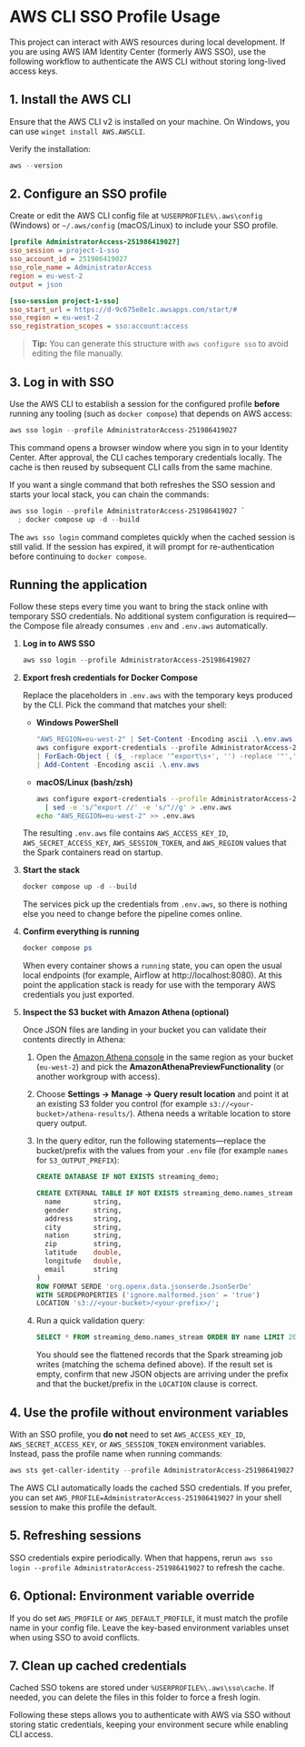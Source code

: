 # AWS CLI SSO Profile Usage

This project can interact with AWS resources during local development. If you are using AWS IAM Identity Center (formerly AWS SSO), use the following workflow to authenticate the AWS CLI without storing long-lived access keys.

## 1. Install the AWS CLI
Ensure that the AWS CLI v2 is installed on your machine. On Windows, you can use `winget install AWS.AWSCLI`.

Verify the installation:

```powershell
aws --version
```

## 2. Configure an SSO profile
Create or edit the AWS CLI config file at `%USERPROFILE%\.aws\config` (Windows) or `~/.aws/config` (macOS/Linux) to include your SSO profile.

```ini
[profile AdministratorAccess-251986419027]
sso_session = project-1-sso
sso_account_id = 251986419027
sso_role_name = AdministratorAccess
region = eu-west-2
output = json

[sso-session project-1-sso]
sso_start_url = https://d-9c675e8e1c.awsapps.com/start/#
sso_region = eu-west-2
sso_registration_scopes = sso:account:access
```

> **Tip:** You can generate this structure with `aws configure sso` to avoid editing the file manually.

## 3. Log in with SSO
Use the AWS CLI to establish a session for the configured profile **before** running
any tooling (such as `docker compose`) that depends on AWS access:

```powershell
aws sso login --profile AdministratorAccess-251986419027
```

This command opens a browser window where you sign in to your Identity Center. After approval, the CLI caches temporary credentials locally. The cache is then reused by subsequent CLI calls from the same machine.

If you want a single command that both refreshes the SSO session and starts your local
stack, you can chain the commands:

```powershell
aws sso login --profile AdministratorAccess-251986419027 `
  ; docker compose up -d --build
```

The `aws sso login` command completes quickly when the cached session is still valid.
If the session has expired, it will prompt for re-authentication before continuing to
`docker compose`.

## Running the application

Follow these steps every time you want to bring the stack online with temporary SSO
credentials. No additional system configuration is required—the Compose file already
consumes `.env` and `.env.aws` automatically.

1. **Log in to AWS SSO**

   ```powershell
   aws sso login --profile AdministratorAccess-251986419027
   ```

2. **Export fresh credentials for Docker Compose**

   Replace the placeholders in `.env.aws` with the temporary keys produced by the CLI.
   Pick the command that matches your shell:

   - **Windows PowerShell**

     ```powershell
     "AWS_REGION=eu-west-2" | Set-Content -Encoding ascii .\.env.aws
     aws configure export-credentials --profile AdministratorAccess-251986419027 --format env `
     | ForEach-Object { ($_ -replace '^export\s+', '') -replace '"','' } `
     | Add-Content -Encoding ascii .\.env.aws
     ```

   - **macOS/Linux (bash/zsh)**

     ```bash
     aws configure export-credentials --profile AdministratorAccess-251986419027 --format env \
       | sed -e 's/^export //' -e 's/"//g' > .env.aws
     echo "AWS_REGION=eu-west-2" >> .env.aws
     ```

   The resulting `.env.aws` file contains `AWS_ACCESS_KEY_ID`, `AWS_SECRET_ACCESS_KEY`,
   `AWS_SESSION_TOKEN`, and `AWS_REGION` values that the Spark containers read on startup.

3. **Start the stack**

   ```powershell
   docker compose up -d --build
   ```

   The services pick up the credentials from `.env.aws`, so there is nothing else you need
   to change before the pipeline comes online.

4. **Confirm everything is running**

   ```powershell
   docker compose ps
   ```

   When every container shows a `running` state, you can open the usual local endpoints
   (for example, Airflow at http://localhost:8080). At this point the application stack is
   ready for use with the temporary AWS credentials you just exported.

5. **Inspect the S3 bucket with Amazon Athena (optional)**

   Once JSON files are landing in your bucket you can validate their contents directly in
   Athena:

   1. Open the [Amazon Athena console](https://console.aws.amazon.com/athena/) in the same
      region as your bucket (`eu-west-2`) and pick the **AmazonAthenaPreviewFunctionality**
      (or another workgroup with access).
   2. Choose **Settings → Manage → Query result location** and point it at an existing S3
      folder you control (for example `s3://<your-bucket>/athena-results/`). Athena needs a
      writable location to store query output.
   3. In the query editor, run the following statements—replace the bucket/prefix with the
      values from your `.env` file (for example `names` for `S3_OUTPUT_PREFIX`):

      ```sql
      CREATE DATABASE IF NOT EXISTS streaming_demo;

      CREATE EXTERNAL TABLE IF NOT EXISTS streaming_demo.names_stream (
        name        string,
        gender      string,
        address     string,
        city        string,
        nation      string,
        zip         string,
        latitude    double,
        longitude   double,
        email       string
      )
      ROW FORMAT SERDE 'org.openx.data.jsonserde.JsonSerDe'
      WITH SERDEPROPERTIES ('ignore.malformed.json' = 'true')
      LOCATION 's3://<your-bucket>/<your-prefix>/';
      ```

   4. Run a quick validation query:

      ```sql
      SELECT * FROM streaming_demo.names_stream ORDER BY name LIMIT 20;
      ```

      You should see the flattened records that the Spark streaming job writes (matching
      the schema defined above). If the result set is empty, confirm that new JSON objects
      are arriving under the prefix and that the bucket/prefix in the `LOCATION` clause is
      correct.

## 4. Use the profile without environment variables
With an SSO profile, you **do not** need to set `AWS_ACCESS_KEY_ID`, `AWS_SECRET_ACCESS_KEY`, or `AWS_SESSION_TOKEN` environment variables. Instead, pass the profile name when running commands:

```powershell
aws sts get-caller-identity --profile AdministratorAccess-251986419027
```

The AWS CLI automatically loads the cached SSO credentials. If you prefer, you can set `AWS_PROFILE=AdministratorAccess-251986419027` in your shell session to make this profile the default.

## 5. Refreshing sessions
SSO credentials expire periodically. When that happens, rerun `aws sso login --profile AdministratorAccess-251986419027` to refresh the cache.

## 6. Optional: Environment variable override
If you do set `AWS_PROFILE` or `AWS_DEFAULT_PROFILE`, it must match the profile name in your config file. Leave the key-based environment variables unset when using SSO to avoid conflicts.

## 7. Clean up cached credentials
Cached SSO tokens are stored under `%USERPROFILE%\.aws\sso\cache`. If needed, you can delete the files in this folder to force a fresh login.

Following these steps allows you to authenticate with AWS via SSO without storing static credentials, keeping your environment secure while enabling CLI access.
